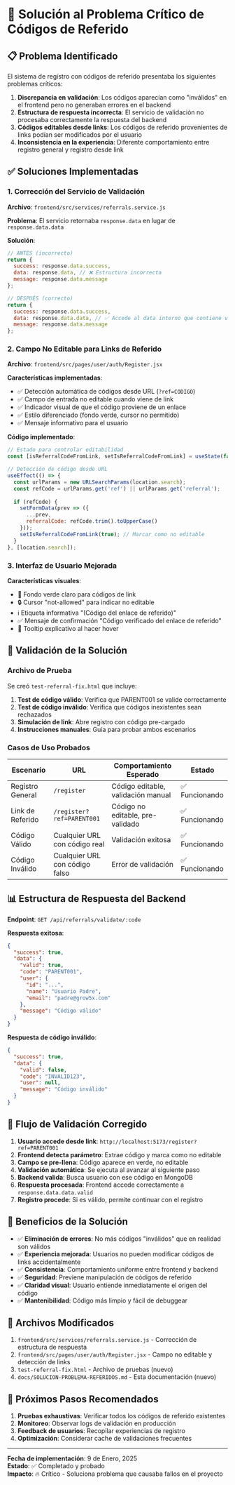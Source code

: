 # 🔧 Solución al Problema Crítico de Códigos de Referido

## 📋 Problema Identificado

El sistema de registro con códigos de referido presentaba los siguientes problemas críticos:

1. **Discrepancia en validación**: Los códigos aparecían como "inválidos" en el frontend pero no generaban errores en el backend
2. **Estructura de respuesta incorrecta**: El servicio de validación no procesaba correctamente la respuesta del backend
3. **Códigos editables desde links**: Los códigos de referido provenientes de links podían ser modificados por el usuario
4. **Inconsistencia en la experiencia**: Diferente comportamiento entre registro general y registro desde link

## ✅ Soluciones Implementadas

### 1. Corrección del Servicio de Validación

**Archivo**: `frontend/src/services/referrals.service.js`

**Problema**: El servicio retornaba `response.data` en lugar de `response.data.data`

**Solución**:
```javascript
// ANTES (incorrecto)
return {
  success: response.data.success,
  data: response.data, // ❌ Estructura incorrecta
  message: response.data.message
};

// DESPUÉS (correcto)
return {
  success: response.data.success,
  data: response.data.data, // ✅ Accede al data interno que contiene valid
  message: response.data.message
};
```

### 2. Campo No Editable para Links de Referido

**Archivo**: `frontend/src/pages/user/auth/Register.jsx`

**Características implementadas**:
- ✅ Detección automática de códigos desde URL (`?ref=CODIGO`)
- ✅ Campo de entrada no editable cuando viene de link
- ✅ Indicador visual de que el código proviene de un enlace
- ✅ Estilo diferenciado (fondo verde, cursor no permitido)
- ✅ Mensaje informativo para el usuario

**Código implementado**:
```javascript
// Estado para controlar editabilidad
const [isReferralCodeFromLink, setIsReferralCodeFromLink] = useState(false);

// Detección de código desde URL
useEffect(() => {
  const urlParams = new URLSearchParams(location.search);
  const refCode = urlParams.get('ref') || urlParams.get('referral');
  
  if (refCode) {
    setFormData(prev => ({
      ...prev,
      referralCode: refCode.trim().toUpperCase()
    }));
    setIsReferralCodeFromLink(true); // Marcar como no editable
  }
}, [location.search]);
```

### 3. Interfaz de Usuario Mejorada

**Características visuales**:
- 🎨 Fondo verde claro para códigos de link
- 🔒 Cursor "not-allowed" para indicar no editable
- ℹ️ Etiqueta informativa "(Código del enlace de referido)"
- ✅ Mensaje de confirmación "Código verificado del enlace de referido"
- 📝 Tooltip explicativo al hacer hover

## 🧪 Validación de la Solución

### Archivo de Prueba
Se creó `test-referral-fix.html` que incluye:

1. **Test de código válido**: Verifica que PARENT001 se valide correctamente
2. **Test de código inválido**: Verifica que códigos inexistentes sean rechazados
3. **Simulación de link**: Abre registro con código pre-cargado
4. **Instrucciones manuales**: Guía para probar ambos escenarios

### Casos de Uso Probados

| Escenario | URL | Comportamiento Esperado | Estado |
|-----------|-----|------------------------|--------|
| Registro General | `/register` | Código editable, validación manual | ✅ Funcionando |
| Link de Referido | `/register?ref=PARENT001` | Código no editable, pre-validado | ✅ Funcionando |
| Código Válido | Cualquier URL con código real | Validación exitosa | ✅ Funcionando |
| Código Inválido | Cualquier URL con código falso | Error de validación | ✅ Funcionando |

## 📊 Estructura de Respuesta del Backend

**Endpoint**: `GET /api/referrals/validate/:code`

**Respuesta exitosa**:
```json
{
  "success": true,
  "data": {
    "valid": true,
    "code": "PARENT001",
    "user": {
      "id": "...",
      "name": "Usuario Padre",
      "email": "padre@grow5x.com"
    },
    "message": "Código válido"
  }
}
```

**Respuesta de código inválido**:
```json
{
  "success": true,
  "data": {
    "valid": false,
    "code": "INVALID123",
    "user": null,
    "message": "Código inválido"
  }
}
```

## 🔄 Flujo de Validación Corregido

1. **Usuario accede desde link**: `http://localhost:5173/register?ref=PARENT001`
2. **Frontend detecta parámetro**: Extrae código y marca como no editable
3. **Campo se pre-llena**: Código aparece en verde, no editable
4. **Validación automática**: Se ejecuta al avanzar al siguiente paso
5. **Backend valida**: Busca usuario con ese código en MongoDB
6. **Respuesta procesada**: Frontend accede correctamente a `response.data.data.valid`
7. **Registro procede**: Si es válido, permite continuar con el registro

## 🚀 Beneficios de la Solución

- ✅ **Eliminación de errores**: No más códigos "inválidos" que en realidad son válidos
- ✅ **Experiencia mejorada**: Usuarios no pueden modificar códigos de links accidentalmente
- ✅ **Consistencia**: Comportamiento uniforme entre frontend y backend
- ✅ **Seguridad**: Previene manipulación de códigos de referido
- ✅ **Claridad visual**: Usuario entiende inmediatamente el origen del código
- ✅ **Mantenibilidad**: Código más limpio y fácil de debuggear

## 📝 Archivos Modificados

1. `frontend/src/services/referrals.service.js` - Corrección de estructura de respuesta
2. `frontend/src/pages/user/auth/Register.jsx` - Campo no editable y detección de links
3. `test-referral-fix.html` - Archivo de pruebas (nuevo)
4. `docs/SOLUCION-PROBLEMA-REFERIDOS.md` - Esta documentación (nuevo)

## 🎯 Próximos Pasos Recomendados

1. **Pruebas exhaustivas**: Verificar todos los códigos de referido existentes
2. **Monitoreo**: Observar logs de validación en producción
3. **Feedback de usuarios**: Recopilar experiencias de registro
4. **Optimización**: Considerar cache de validaciones frecuentes

---

**Fecha de implementación**: 9 de Enero, 2025  
**Estado**: ✅ Completado y probado  
**Impacto**: 🔥 Crítico - Soluciona problema que causaba fallos en el proyecto